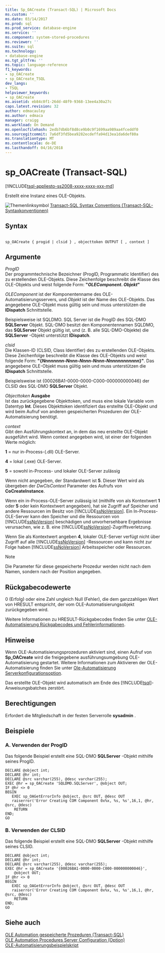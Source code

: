 ```yaml
---
title: Sp_OACreate (Transact-SQL) | Microsoft Docs
ms.custom: ''
ms.date: 03/14/2017
ms.prod: sql
ms.prod_service: database-engine
ms.service: ''
ms.component: system-stored-procedures
ms.reviewer: ''
ms.suite: sql
ms.technology:
- database-engine
ms.tgt_pltfrm: ''
ms.topic: language-reference
f1_keywords:
- sp_OACreate
- sp_OACreate_TSQL
dev_langs:
- TSQL
helpviewer_keywords:
- sp_OACreate
ms.assetid: eb84c0f1-26dd-48f9-9368-13ee4a30a27c
caps.latest.revision: 32
author: edmacauley
ms.author: edmaca
manager: craigg
ms.workload: On Demand
ms.openlocfilehash: 2edb7db6bf8d8ce9b0c9f1699aa989aa4fceddf0
ms.sourcegitcommit: 7a6df3fd5bea9282ecdeffa94d13ea1da6def80a
ms.translationtype: MT
ms.contentlocale: de-DE
ms.lasthandoff: 04/16/2018
---
```

# <a name="spoacreate-transact-sql"></a>sp_OACreate (Transact-SQL)
[!INCLUDE[tsql-appliesto-ss2008-xxxx-xxxx-xxx-md](../../includes/tsql-appliesto-ss2008-xxxx-xxxx-xxx-md.md)]

  Erstellt eine Instanz eines OLE-Objekts.  
  
 ![Themenlinksymbol](../../database-engine/configure-windows/media/topic-link.gif "Topic link icon") [Transact-SQL Syntax Conventions (Transact-SQL-Syntaxkonventionen)](../../t-sql/language-elements/transact-sql-syntax-conventions-transact-sql.md)  
  
## <a name="syntax"></a>Syntax  
  
```  
  
sp_OACreate { progid | clsid } , objecttoken OUTPUT [ , context ]   
```  
  
## <a name="arguments"></a>Argumente  
 *ProgID*  
 Der programmtechnische Bezeichner (ProgID, Programmatic Identifier) des zu erstellenden OLE-Objekts. Diese Zeichenfolge beschreibt die Klasse des OLE-Objekts und weist folgende Form: **"***OLEComponent***. ***Objekt***"**  
  
 *OLEComponent* ist der Komponentenname des OLE-Automatisierungsservers, und *Objekt* ist der Name des OLE-Objekts. Das angegebene OLE-Objekt muss gültig sein und muss unterstützen die **IDispatch** Schnittstelle.  
  
 Beispielsweise ist SQLDMO. SQL Server ist die ProgID des SQL-DMO **SQLServer** Objekt. SQL-DMO besitzt den Komponentennamen SQLDMO, das **SQLServer** Objekt gültig ist, und (z. B. alle SQL-DMO-Objekte) die **SQLServer** -Objekt unterstützt **IDispatch**.  
  
 *clsid*  
 Die Klassen-ID (CLSID, Class Identifier) des zu erstellenden OLE-Objekts. Diese Zeichenfolge beschreibt die Klasse des OLE-Objekts und weist folgende Form: **"{***Nnnnnnnn-Nnnn-Nnnn-Nnnn-Nnnnnnnnnnnn***}"**. Das angegebene OLE-Objekt muss gültig sein und muss unterstützen die **IDispatch** Schnittstelle.  
  
 Beispielsweise ist {00026BA1-0000-0000-C000-000000000046} der CLSID des SQL-DMO **SQLServer** Objekt.  
  
 *Objecttoken* **Ausgabe**  
 Ist das zurückgegebene Objekttoken, und muss eine lokale Variable vom Datentyp **Int**. Dieses Objekttoken identifiziert das erstellte OLE-Objekt und wird beim Aufruf von anderen gespeicherten Prozeduren der OLE-Automatisierung benötigt.  
  
 *context*  
 Gibt den Ausführungskontext an, in dem das neu erstellte OLE-Objekt ausgeführt wird. Wenn context angegeben wird, ist einer der folgenden Werte möglich:  
  
 **1** = nur in-Process-(.dll) OLE-Server.  
  
 **4** = lokal (.exe) OLE-Server.  
  
 **5** = sowohl in-Process- und lokaler OLE-Server zulässig  
  
 Wenn nicht angegeben, der Standardwert ist **5**. Dieser Wert wird als übergeben der *DwClsContext* Parameter des Aufrufs von **CoCreateInstance**.  
  
 Wenn ein in-Process-OLE-Server zulässig ist (mithilfe von als Kontextwert **1** oder **5** oder kein Kontextwert angegeben), hat sie Zugriff auf Speicher und andere Ressourcen im Besitz von [!INCLUDE[ssNoVersion](../../includes/ssnoversion-md.md)]. Ein In-Process-OLE-Server kann den Speicher und die Ressourcen von [!INCLUDE[ssNoVersion](../../includes/ssnoversion-md.md)] beschädigen und unvorhersehbare Ergebnisse verursachen, wie z. B. eine [!INCLUDE[ssNoVersion](../../includes/ssnoversion-md.md)]-Zugriffsverletzung.  
  
 Wenn Sie als Kontextwert angeben **4**, lokaler OLE-Server verfügt nicht über Zugriff auf alle [!INCLUDE[ssNoVersion](../../includes/ssnoversion-md.md)] -Ressourcen und kann nicht zur Folge haben [!INCLUDE[ssNoVersion](../../includes/ssnoversion-md.md)] Arbeitsspeicher oder Ressourcen.  
  
> [!NOTE]  
>  Die Parameter für diese gespeicherte Prozedur werden nicht nach dem Namen, sondern nach der Position angegeben.  
  
## <a name="return-code-values"></a>Rückgabecodewerte  
 0 (Erfolg) oder eine Zahl ungleich Null (Fehler), die dem ganzzahligen Wert von HRESULT entspricht, der vom OLE-Automatisierungsobjekt zurückgegeben wird.  
  
 Weitere Informationen zu HRESULT-Rückgabecodes finden Sie unter [OLE-Automatisierung Rückgabecodes und Fehlerinformationen](../../relational-databases/stored-procedures/ole-automation-return-codes-and-error-information.md).  
  
## <a name="remarks"></a>Hinweise  
 Wenn OLE-Automatisierungsprozeduren aktiviert sind, einen Aufruf von **Sp_OACreate** wird die freigegebene ausführungsumgebung OLE-Automatisierung gestartet. Weitere Informationen zum Aktivieren der OLE-Automatisierung finden Sie unter [Ole-Automatisierung Serverkonfigurationsoption](../../database-engine/configure-windows/ole-automation-procedures-server-configuration-option.md).  
  
 Das erstellte OLE-Objekt wird automatisch am Ende des [!INCLUDE[tsql](../../includes/tsql-md.md)]-Anweisungsbatches zerstört.  
  
## <a name="permissions"></a>Berechtigungen  
 Erfordert die Mitgliedschaft in der festen Serverrolle **sysadmin** .  
  
## <a name="examples"></a>Beispiele  
  
### <a name="a-using-progid"></a>A. Verwenden der ProgID  
 Das folgende Beispiel erstellt eine SQL-DMO **SQLServer** -Objekt mithilfe seines ProgID.  
  
```  
DECLARE @object int;  
DECLARE @hr int;  
DECLARE @src varchar(255), @desc varchar(255);  
EXEC @hr = sp_OACreate 'SQLDMO.SQLServer', @object OUT;  
IF @hr <> 0  
BEGIN  
   EXEC sp_OAGetErrorInfo @object, @src OUT, @desc OUT   
   raiserror('Error Creating COM Component 0x%x, %s, %s',16,1, @hr, @src, @desc)  
    RETURN  
END;  
GO  
```  
  
### <a name="b-using-clsid"></a>B. Verwenden der CLSID  
 Das folgende Beispiel erstellt eine SQL-DMO **SQLServer** -Objekt mithilfe seines CLSID.  
  
```  
DECLARE @object int;  
DECLARE @hr int;  
DECLARE @src varchar(255), @desc varchar(255);  
EXEC @hr = sp_OACreate '{00026BA1-0000-0000-C000-000000000046}',  
    @object OUT;  
IF @hr <> 0  
BEGIN  
   EXEC sp_OAGetErrorInfo @object, @src OUT, @desc OUT   
   raiserror('Error Creating COM Component 0x%x, %s, %s',16,1, @hr, @src, @desc)  
    RETURN  
END;  
GO  
```  
  
## <a name="see-also"></a>Siehe auch  
 [OLE Automation gespeicherte Prozeduren &#40;Transact-SQL&#41;](../../relational-databases/system-stored-procedures/ole-automation-stored-procedures-transact-sql.md)   
 [OLE Automation Procedures Server Configuration (Option)](../../database-engine/configure-windows/ole-automation-procedures-server-configuration-option.md)   
 [OLE-Automatisierungsbeispielskript](../../relational-databases/stored-procedures/ole-automation-sample-script.md)  
  
  
